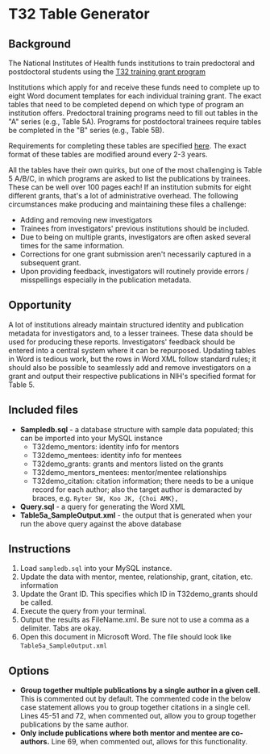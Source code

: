 # T32 Table Generator

## Background 

The National Institutes of Health funds institutions to train predoctoral and postdoctoral students using the [T32 training grant program](https://researchtraining.nih.gov/programs/training-grants/T32)

Institutions which apply for and receive these funds need to complete up to eight Word document templates for each individual training grant. The exact tables that need to be completed depend on which type of program an institution offers. Predoctoral training programs need to fill out tables in the "A" series (e.g., Table 5A). Programs for postdoctoral trainees require tables be completed in the "B" series (e.g., Table 5B).

Requirements for completing these tables are specified [here](https://grants.nih.gov/grants/forms/data-tables.htm). The exact format of these tables are modified around every 2-3 years.

All the tables have their own quirks, but one of the most challenging is Table 5 A/B/C, in which programs are asked to list the publications by trainees. These can be well over 100 pages each! If an institution submits for eight different grants, that's a lot of administrative overhead. The following circumstances make producing and maintaining these files a challenge:
- Adding and removing new investigators 
- Trainees from investigators' previous institutions should be included.
- Due to being on multiple grants, investigators are often asked several times for the same information.
- Corrections for one grant submission aren't necessarily captured in a subsequent grant.
- Upon providing feedback, investigators will routinely provide errors / misspellings especially in the publication metadata.

## Opportunity

A lot of institutions already maintain structured identity and publication metadata for investigators and, to a lesser trainees. These data should be used for producing these reports. Investigators' feedback should be entered into a central system where it can be repurposed. Updating tables in Word is tedious work, but the rows in Word XML follow standard rules; it should also be possible to seamlessly add and remove investigators on a grant and output their respective publications in NIH's specified format for Table 5.



## Included files
- **Sampledb.sql**  - a database structure with sample data populated; this can be imported into your MySQL instance
  - T32demo_mentors: identity info for mentors
  - T32demo_mentees: identity info for mentees
  - T32demo_grants: grants and mentors listed on the grants
  - T32demo_mentors_mentees: mentor/mentee relationships
  - T32demo_citation: citation information; there needs to be a unique record for each author; also the target author is demaracted by braces, e.g. `Ryter SW, Koo JK, {Choi AMK},`
- **Query.sql** - a query for generating the Word XML
- **Table5a_SampleOutput.xml** - the output that is generated when your run the above query against the above database


## Instructions

1. Load `sampledb.sql` into your MySQL instance.
2. Update the data with mentor, mentee, relationship, grant, citation, etc. information
3. Update the Grant ID. This specifies which ID in T32demo_grants should be called.
4. Execute the query from your terminal. 
5. Output the results as FileName.xml. Be sure not to use a comma as a delimiter. Tabs are okay.
6. Open this document in Microsoft Word. The file should look like `Table5a_SampleOutput.xml`



## Options

- **Group together multiple publications by a single author in a given cell.** This is commented out by default. The commented code in the below case statement allows you to group together citations in a single cell. Lines 45-51 and 72, when commented out, allow you to group together publications by the same author.
- **Only include publications where both mentor and mentee are co-authors.** Line 69, when commented out, allows for this functionality.
